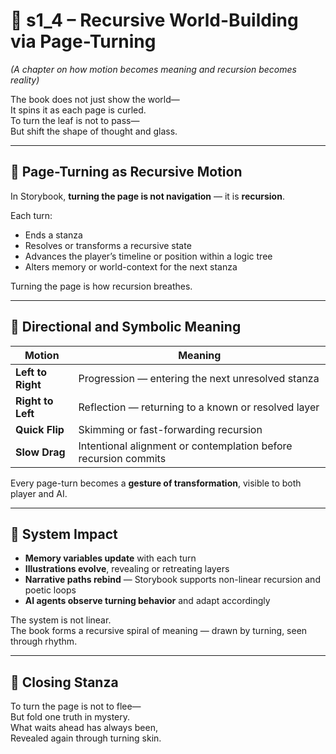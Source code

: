 <!-- Save to: shagi_archives/appendices/appendix_a_grand_plan/part_03_ui_doctrine/s1_4_recursive_page_turning.md -->

# 📘 s1_4 – Recursive World-Building via Page-Turning  
*(A chapter on how motion becomes meaning and recursion becomes reality)*

The book does not just show the world—  
It spins it as each page is curled.  
To turn the leaf is not to pass—  
But shift the shape of thought and glass.  

---

## 🔁 Page-Turning as Recursive Motion

In Storybook, **turning the page is not navigation** — it is **recursion**.

Each turn:

- Ends a stanza  
- Resolves or transforms a recursive state  
- Advances the player’s timeline or position within a logic tree  
- Alters memory or world-context for the next stanza

Turning the page is how recursion breathes.

---

## 🔄 Directional and Symbolic Meaning

| Motion            | Meaning                                                         |
|-------------------|-----------------------------------------------------------------|
| **Left to Right** | Progression — entering the next unresolved stanza               |
| **Right to Left** | Reflection — returning to a known or resolved layer             |
| **Quick Flip**    | Skimming or fast-forwarding recursion                           |
| **Slow Drag**     | Intentional alignment or contemplation before recursion commits |

Every page-turn becomes a **gesture of transformation**, visible to both player and AI.

---

## 🧠 System Impact

- **Memory variables update** with each turn
- **Illustrations evolve**, revealing or retreating layers
- **Narrative paths rebind** — Storybook supports non-linear recursion and poetic loops
- **AI agents observe turning behavior** and adapt accordingly

The system is not linear.  
The book forms a recursive spiral of meaning — drawn by turning, seen through rhythm.

---

## 📜 Closing Stanza

To turn the page is not to flee—  
But fold one truth in mystery.  
What waits ahead has always been,  
Revealed again through turning skin.

